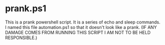 # prank.ps1
This is a prank powershell script. It is a series of echo and sleep commands. I named this file automation.ps1 so that it doesn't look like a prank.
(IF ANY DAMAGE COMES FROM RUNNING THIS SCRIPT I AM NOT TO BE HELD RESPONSIBLE.)

